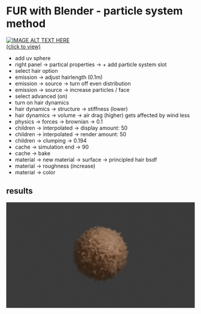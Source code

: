 # FUR with Blender - particle system method

[![IMAGE ALT TEXT HERE](https://img.youtube.com/vi/TnmCOeqfZ5o/0.jpg)<br/>(click to view)](https://www.youtube.com/watch?v=TnmCOeqfZ5o)

- add uv sphere
- right panel -> partical properties -> + add particle system slot
- select hair option
- emission -> adjust hairlength (0.1m)
- emission -> source -> turn off even distribution 
- emission -> source -> increase particles / face
- select advanced (on)
- turn on hair dynamics 
- hair dynamics -> structure -> stiffness (lower) 
- hair dynamics -> volume -> air drag (higher) gets affected by wind less
- physics -> forces -> brownian -> 0.1
- children -> interpolated -> display amount: 50
- children -> interpolated -> render amount: 50 
- children -> clumping -> 0.194
- cache -> simulation end -> 90
- cache -> bake
- material -> new material -> surface -> principled hair bsdf
- material -> roughness (increase)
- material -> color 

## results
![results](./blender-fur-using-particle-system-render.png)